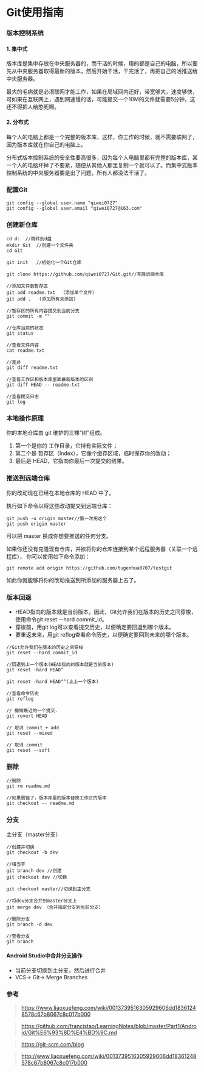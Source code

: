 # Git使用指南
### 版本控制系统

#### 1. 集中式

版本库是集中存放在中央服务器的，而干活的时候，用的都是自己的电脑，所以要先从中央服务器取得最新的版本，然后开始干活，干完活了，再把自己的活推送给中央服务器。

最大的毛病就是必须联网才能工作，如果在局域网内还好，带宽够大，速度够快，可如果在互联网上，遇到网速慢的话，可能提交一个10M的文件就需要5分钟，这还不得把人给憋死啊。

#### 2. 分布式

每个人的电脑上都是一个完整的版本库，这样，你工作的时候，就不需要联网了，因为版本库就在你自己的电脑上。

分布式版本控制系统的安全性要高很多，因为每个人电脑里都有完整的版本库，某一个人的电脑坏掉了不要紧，随便从其他人那里复制一个就可以了。而集中式版本控制系统的中央服务器要是出了问题，所有人都没法干活了。

### 配置Git
```
git config --global user.name "qiwei0727"  
git config --global user.email "qiwei0727@163.com"
```  
### 创建新仓库
```
cd d:  //跳转到d盘  
mkdir Git  //创建一个文件夹  
cd Git    

git init   //初始化一个Git仓库

git clone https://github.com/qiwei0727/Git.git//克隆远端仓库

//添加文件到暂存区
git add readme.txt  （添加单个文件）
git add .   (添加所有未添加)

//暂存区的所有内容提交到当前分支
git commit -m ""

//仓库当前的状态
git status 

//查看文件内容
cat readme.txt 

//差异
git diff readme.txt

//查看工作区和版本库里面最新版本的区别
git diff HEAD -- readme.txt

//查看提交日志
git log

```
### 本地操作原理

你的本地仓库由 git 维护的三棵“树”组成。

1. 第一个是你的 工作目录，它持有实际文件；
2. 第二个是 暂存区（Index），它像个缓存区域，临时保存你的改动；
3. 最后是 HEAD，它指向你最后一次提交的结果。

### 推送到远端仓库

你的改动现在已经在本地仓库的 HEAD 中了。

执行如下命令以将这些改动提交到远端仓库：
```
git push -u origin master//第一次用这个
git push origin master
```
可以把 master 换成你想要推送的任何分支。

如果你还没有克隆现有仓库，并欲将你的仓库连接到某个远程服务器（关联一个远程库）， 
你可以使用如下命令添加：
```
git remote add origin https://github.com/tugenhua0707/testgit 
```

如此你就能够将你的改动推送到所添加的服务器上去了。

### 版本回退

- HEAD指向的版本就是当前版本，因此，Git允许我们在版本的历史之间穿梭，使用命令git reset --hard commit_id。
- 穿梭前，用git log可以查看提交历史，以便确定要回退到哪个版本。
- 要重返未来，用git reflog查看命令历史，以便确定要回到未来的哪个版本。


```
//Git允许我们在版本的历史之间穿梭
git reset --hard commit_id

//回退到上一个版本(HEAD指向的版本就是当前版本)
git reset -hard HEAD^ 

git reset -hard HEAD^^(上上一个版本)

//查看命令历史
git reflog 
```

```
// 撤销最近的一个提交.
git revert HEAD

// 取消 commit + add
git reset --mixed

// 取消 commit
git reset --soft
```

### 删除
```
//删除
git rm readme.md

//如果删错了，版本库里的版本替换工作区的版本
git checkout -- readme.md
```

### 分支

主分支（master分支）

```
//创建并切换
git checkout -b dev

//相当于
git branch dev //创建
git checkout dev //切换

git checkout master//切换到主分支

//将dev分支合并到master分支上
git merge dev （合并指定分支到当前分支）

//删除分支
git branch -d dev

//查看分支
git branch
```

#### Android Studio中合并分支操作

- 当前分支切换到主分支，然后进行合并
- VCS-> Git-> Merge Branches


### 参考

> https://www.liaoxuefeng.com/wiki/0013739516305929606dd18361248578c67b8067c8c017b000

> https://github.com/francistao/LearningNotes/blob/master/Part1/Android/Git%E6%93%8D%E4%BD%9C.md

> https://git-scm.com/blog

> http://www.liaoxuefeng.com/wiki/0013739516305929606dd18361248578c67b8067c8c017b000
